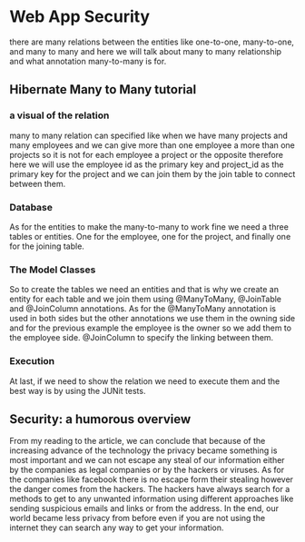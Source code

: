 # Web App Security

there are many relations between the entities like one-to-one, many-to-one, and many to many and here we will talk about many to many relationship and what annotation many-to-many is for.

## Hibernate Many to Many tutorial


### a visual of the relation
many to many relation can specified like when we have many projects and many employees and we can give more than one employee a more than one projects so it is not for each employee a project or the opposite therefore here we will use the employee id as the primary key and project_id as the primary key for the project and we can join them by the join table to connect between them.

### Database 
As for the entities to make the many-to-many to work fine we need a three tables or entities. One for the employee, one for the project, and finally one for the joining table.

### The Model Classes

So to create the tables we need an entities and that is why we create an entity for each table and we join them using @ManyToMany, @JoinTable and @JoinColumn annotations. As for the @ManyToMany annotation is used in both sides but the other annotations we use them in the owning side and for the previous example the employee is the owner so we add them to the employee side. @JoinColumn to specify the linking between them. 

### Execution 
At last, if we need to show the relation we need to execute them and the best way is by using the JUNit tests.

## Security: a humorous overview

From my reading to the article, we can conclude that because of the increasing advance of the technology the privacy became something is most important and we can not escape any steal of our information either by the companies as legal companies or by the hackers or viruses. As for the companies like facebook there is no escape form their stealing however the danger comes from the hackers. The hackers have always search for a methods to get to any unwanted information using different approaches like sending suspicious emails and links or from the address. In the end, our world became less privacy from before even if you are not using the internet they can search any way to get your information. 